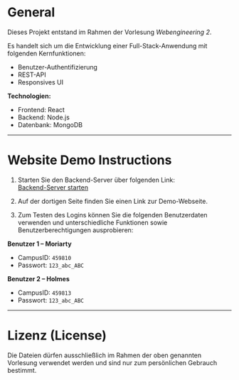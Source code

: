 # General  
Dieses Projekt entstand im Rahmen der Vorlesung *Webengineering 2*.  

Es handelt sich um die Entwicklung einer Full-Stack-Anwendung mit folgenden Kernfunktionen:  
- Benutzer-Authentifizierung  
- REST-API  
- Responsives UI  

**Technologien:**  
- Frontend: React  
- Backend: Node.js  
- Datenbank: MongoDB  

---

# Website Demo Instructions  

1. Starten Sie den Backend-Server über folgenden Link:  
   [Backend-Server starten](https://webapplication-amhb.onrender.com)  

2. Auf der dortigen Seite finden Sie einen Link zur Demo-Webseite.  

3. Zum Testen des Logins können Sie die folgenden Benutzerdaten verwenden und unterschiedliche Funktionen sowie Benutzerberechtigungen ausprobieren:  

**Benutzer 1 – Moriarty**  
- CampusID: `459810`  
- Passwort: `123_abc_ABC`  

**Benutzer 2 – Holmes**  
- CampusID: `459813`  
- Passwort: `123_abc_ABC`  

---

# Lizenz (License)  
Die Dateien dürfen ausschließlich im Rahmen der oben genannten Vorlesung verwendet werden und sind nur zum persönlichen Gebrauch bestimmt.  
